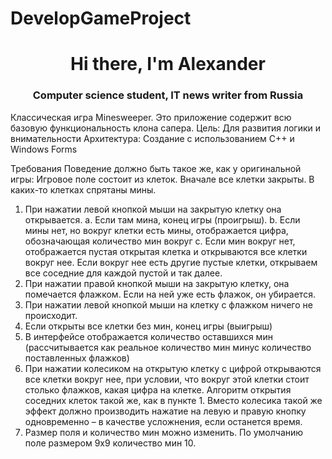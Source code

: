 # DevelopGameProject

<h1 align="center">Hi there, I'm Alexander</a> 
<h3 align="center">Computer science student, IT news writer from Russia</h3>

Классическая игра Minesweeper. Это приложение содержит всю базовую функциональность клона сапера.
Цель: Для развития логики и внимательности
Архитектура: Создание с использованием C++ и Windows Forms

Требования Поведение должно быть такое же, как у оригинальной игры: Игровое поле состоит из клеток. Вначале все клетки закрыты. В каких-то клетках спрятаны мины.
  1. При нажатии левой кнопкой мыши на закрытую клетку она открывается. a. Если там мина, конец игры (проигрыш). b. Если мины нет, но вокруг клетки есть мины, отображается цифра, обозначающая количество мин вокруг c. Если мин вокруг нет, отображается пустая открытая клетка и открываются все клетки вокруг нее. Если вокруг нее есть другие пустые клетки, открываем все соседние для каждой пустой и так далее.
  2. При нажатии правой кнопкой мыши на закрытую клетку, она помечается флажком. Если на ней уже есть флажок, он убирается.
  3. При нажатии левой кнопкой мыши на клетку с флажком ничего не происходит.
  4. Если открыты все клетки без мин, конец игры (выигрыш)
  5. В интерфейсе отображается количество оставшихся мин (рассчитывается как реальное количество мин минус количество поставленных флажков)
  6. При нажатии колесиком на открытую клетку с цифрой открываются все клетки вокруг нее, при условии, что вокруг этой клетки стоит столько флажков, какая цифра на клетке. Алгоритм открытия соседних клеток такой же, как в пункте 1. Вместо колесика такой же эффект должно производить нажатие на левую и правую кнопку одновременно – в качестве усложнения, если останется время.
  7. Размер поля и количество мин можно изменить. По умолчанию поле размером 9x9 количество мин 10.
